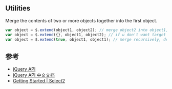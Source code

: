 ## Utilities

Merge the contents of two or more objects together into the first object.

```javascript
var object = $.extend(object1, object2); // merge object2 into object1, the object1 will be modified.
var object = $.extend({}, object1, object2); // if u don't want target to be modified.
var object = $.extend(true, object1, object1); // merge recursively, defaults to false.
```

## 参考

-   [jQuery API](https://api.jquery.com/)
-   [jQuery API 中文文档](https://www.jquery123.com/)
-   [Getting Started | Select2](https://select2.org/)
